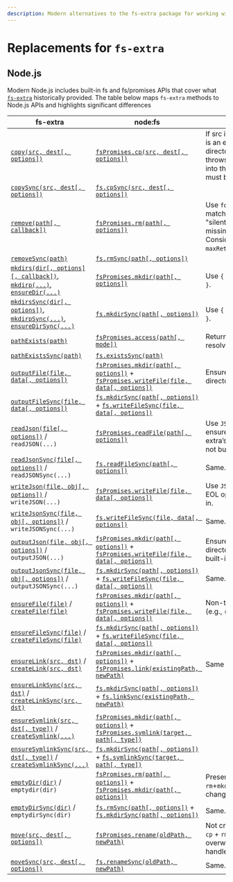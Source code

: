 ```yaml
---
description: Modern alternatives to the fs-extra package for working with the file system
---
```


# Replacements for `fs-extra`

## Node.js

Modern Node.js includes built-in fs and fs/promises APIs that cover what [`fs-extra`](https://github.com/jprichardson/node-fs-extra) historically provided. The table below maps `fs-extra` methods to Node.js APIs and highlights significant differences

| fs-extra                                                                                                                                                                                                                                                                                                                          | node:fs                                                                                                                                                                                                                  | Notes                                                                                                                      |
| --------------------------------------------------------------------------------------------------------------------------------------------------------------------------------------------------------------------------------------------------------------------------------------------------------------------------------- | ------------------------------------------------------------------------------------------------------------------------------------------------------------------------------------------------------------------------ | -------------------------------------------------------------------------------------------------------------------------- |
| [`copy(src, dest[, options])`](https://github.com/jprichardson/node-fs-extra/blob/master/docs/copy.md)                                                                                                                                                                                                                            | [`fsPromises.cp(src, dest[, options])`](https://nodejs.org/api/fs.html#fspromisescpsrc-dest-options)                                                                                                                     | If src is a file and dest is an existing directory, `fs-extra` throws; `fs.cp` copies into the directory. filter must be sync. |
| [`copySync(src, dest[, options])`](https://github.com/jprichardson/node-fs-extra/blob/master/docs/copy-sync.md)                                                                                                                                                                                                                   | [`fs.cpSync(src, dest[, options])`](https://nodejs.org/api/fs.html#fscpsyncsrc-dest-options)                                                                                                                             |                                                                                                                            |
| [`remove(path[, callback])`](https://github.com/jprichardson/node-fs-extra/blob/master/docs/remove.md)                                                                                                                                                                                                                            | [`fsPromises.rm(path[, options])`](https://nodejs.org/api/fs.html#fspromisesrmpath-options)                                                                                                                              | Use `force: true` to match fs-extra’s "silently ignore missing path". Consider `maxRetries`/`retryDelay`.                        |
| [`removeSync(path)`](https://github.com/jprichardson/node-fs-extra/blob/master/docs/remove-sync.md)                                                                                                                                                                                                                               | [`fs.rmSync(path[, options])`](https://nodejs.org/api/fs.html#fsrmsyncpath-options)                                                                                                                                      |                                                                                                                            |
| [`mkdirs(dir[, options][, callback])`](https://github.com/jprichardson/node-fs-extra/blob/master/docs/ensureDir.md), [`mkdirp(...)`](https://github.com/jprichardson/node-fs-extra/blob/master/docs/ensureDir.md), [`ensureDir(...)`](https://github.com/jprichardson/node-fs-extra/blob/master/docs/ensureDir.md)                | [`fsPromises.mkdir(path[, options])`](https://nodejs.org/api/fs.html#fspromisesmkdirpath-options)                                                                                                                        | Use `{ recursive: true }`.                                                                                                   |
| [`mkdirsSync(dir[, options])`](https://github.com/jprichardson/node-fs-extra/blob/master/docs/ensureDir-sync.md), [`mkdirpSync(...)`](https://github.com/jprichardson/node-fs-extra/blob/master/docs/ensureDir-sync.md), [`ensureDirSync(...)`](https://github.com/jprichardson/node-fs-extra/blob/master/docs/ensureDir-sync.md) | [`fs.mkdirSync(path[, options])`](https://nodejs.org/api/fs.html#fsmkdirsyncpath-options)                                                                                                                                | Use `{ recursive: true }`.                                                                                                   |
| [`pathExists(path)`](https://github.com/jprichardson/node-fs-extra/blob/master/docs/pathExists.md)                                                                                                                                                                                                                                | [`fsPromises.access(path[, mode])`](https://nodejs.org/api/fs.html#fspromisesaccesspath-mode)                                                                                                                            | Return `boolean` (wrap resolve/reject).                                                                                      |
| [`pathExistsSync(path)`](https://github.com/jprichardson/node-fs-extra/blob/master/docs/pathExists-sync.md)                                                                                                                                                                                                                       | [`fs.existsSync(path)`](https://nodejs.org/api/fs.html#fsexistssyncpath)                                                                                                                                                 |                                                                                                                            |
| [`outputFile(file, data[, options])`](https://github.com/jprichardson/node-fs-extra/blob/master/docs/outputFile.md)                                                                                                                                                                                                               | [`fsPromises.mkdir(path[, options])`](https://nodejs.org/api/fs.html#fspromisesmkdirpath-options) + [`fsPromises.writeFile(file, data[, options])`](https://nodejs.org/api/fs.html#fspromiseswritefilefile-data-options) | Ensure parent directory.                                                                                                   |
| [`outputFileSync(file, data[, options])`](https://github.com/jprichardson/node-fs-extra/blob/master/docs/outputFile-sync.md)                                                                                                                                                                                                      | [`fs.mkdirSync(path[, options])`](https://nodejs.org/api/fs.html#fsmkdirsyncpath-options) + [`fs.writeFileSync(file, data[, options])`](https://nodejs.org/api/fs.html#fswritefilesyncfile-data-options)                 |                                                                                                                            |
| [`readJson(file[, options])`](https://github.com/jprichardson/node-fs-extra/blob/master/docs/readJson.md) / `readJSON(...)`                                                                                                                                                                                                       | [`fsPromises.readFile(path[, options])`](https://nodejs.org/api/fs.html#fspromisesreadfilepath-options)                                                                                                                  | Use `JSON.parse`; ensure 'utf8'. fs-extra’s `throws:false` is not built-in.                                                    |
| [`readJsonSync(file[, options])`](https://github.com/jprichardson/node-fs-extra/blob/master/docs/readJson-sync.md) / `readJSONSync(...)`                                                                                                                                                                                          | [`fs.readFileSync(path[, options])`](https://nodejs.org/api/fs.html#fsreadfilesyncpath-options)                                                                                                                          | Same.                                                                                                                      |
| [`writeJson(file, obj[, options])`](https://github.com/jprichardson/node-fs-extra/blob/master/docs/writeJson.md) / `writeJSON(...)`                                                                                                                                                                                               | [`fsPromises.writeFile(file, data[, options])`](https://nodejs.org/api/fs.html#fspromiseswritefilefile-data-options)                                                                                                     | Use `JSON.stringify`; EOL option not built-in.                                                                               |
| [`writeJsonSync(file, obj[, options])`](https://github.com/jprichardson/node-fs-extra/blob/master/docs/writeJson-sync.md) / `writeJSONSync(...)`                                                                                                                                                                                  | [`fs.writeFileSync(file, data[, options])`](https://nodejs.org/api/fs.html#fswritefilesyncfile-data-options)                                                                                                             | Same.                                                                                                                      |
| [`outputJson(file, obj[, options])`](https://github.com/jprichardson/node-fs-extra/blob/master/docs/outputJson.md) / `outputJSON(...)`                                                                                                                                                                                            | [`fsPromises.mkdir(path[, options])`](https://nodejs.org/api/fs.html#fspromisesmkdirpath-options) + [`fsPromises.writeFile(file, data[, options])`](https://nodejs.org/api/fs.html#fspromiseswritefilefile-data-options) | Ensure parent directory; EOL not built-in.                                                                                 |
| [`outputJsonSync(file, obj[, options])`](https://github.com/jprichardson/node-fs-extra/blob/master/docs/outputJson-sync.md) / `outputJSONSync(...)`                                                                                                                                                                               | [`fs.mkdirSync(path[, options])`](https://nodejs.org/api/fs.html#fsmkdirsyncpath-options) + [`fs.writeFileSync(file, data[, options])`](https://nodejs.org/api/fs.html#fswritefilesyncfile-data-options)                 | Same.                                                                                                                      |
| [`ensureFile(file)`](https://github.com/jprichardson/node-fs-extra/blob/master/docs/ensureFile.md) / [`createFile(file)`](https://github.com/jprichardson/node-fs-extra/blob/master/docs/ensureFile.md)                                                                                                                           | [`fsPromises.mkdir(path[, options])`](https://nodejs.org/api/fs.html#fspromisesmkdirpath-options) + [`fsPromises.writeFile(file, data[, options])`](https://nodejs.org/api/fs.html#fspromiseswritefilefile-data-options) | Non-truncating create (e.g., `{ flag: 'a' }`).                                                                               |
| [`ensureFileSync(file)`](https://github.com/jprichardson/node-fs-extra/blob/master/docs/ensureFile-sync.md) / [`createFileSync(file)`](https://github.com/jprichardson/node-fs-extra/blob/master/docs/ensureFile-sync.md)                                                                                                         | [`fs.mkdirSync(path[, options])`](https://nodejs.org/api/fs.html#fsmkdirsyncpath-options) + [`fs.writeFileSync(file, data[, options])`](https://nodejs.org/api/fs.html#fswritefilesyncfile-data-options)                 |                                                                                                                            |
| [`ensureLink(src, dst)`](https://github.com/jprichardson/node-fs-extra/blob/master/docs/ensureLink.md) / [`createLink(src, dst)`](https://github.com/jprichardson/node-fs-extra/blob/master/docs/ensureLink.md)                                                                                                                   | [`fsPromises.mkdir(path[, options])`](https://nodejs.org/api/fs.html#fspromisesmkdirpath-options) + [`fsPromises.link(existingPath, newPath)`](https://nodejs.org/api/fs.html#fspromiseslinkexistingpath-newpath)        | Same device only.                                                                                                          |
| [`ensureLinkSync(src, dst)`](https://github.com/jprichardson/node-fs-extra/blob/master/docs/ensureLink-sync.md) / [`createLinkSync(src, dst)`](https://github.com/jprichardson/node-fs-extra/blob/master/docs/ensureLink-sync.md)                                                                                                 | [`fs.mkdirSync(path[, options])`](https://nodejs.org/api/fs.html#fsmkdirsyncpath-options) + [`fs.linkSync(existingPath, newPath)`](https://nodejs.org/api/fs.html#fslinksyncexistingpath-newpath)                        |                                                                                                                            |
| [`ensureSymlink(src, dst[, type])`](https://github.com/jprichardson/node-fs-extra/blob/master/docs/ensureSymlink.md) / [`createSymlink(...)`](https://github.com/jprichardson/node-fs-extra/blob/master/docs/ensureSymlink.md)                                                                                                    | [`fsPromises.mkdir(path[, options])`](https://nodejs.org/api/fs.html#fspromisesmkdirpath-options) + [`fsPromises.symlink(target, path[, type])`](https://nodejs.org/api/fs.html#fspromisessymlinktarget-path-type)       |                                                                                                                            |
| [`ensureSymlinkSync(src, dst[, type])`](https://github.com/jprichardson/node-fs-extra/blob/master/docs/ensureSymlink-sync.md) / [`createSymlinkSync(...)`](https://github.com/jprichardson/node-fs-extra/blob/master/docs/ensureSymlink-sync.md)                                                                                  | [`fs.mkdirSync(path[, options])`](https://nodejs.org/api/fs.html#fsmkdirsyncpath-options) + [`fs.symlinkSync(target, path[, type])`](https://nodejs.org/api/fs.html#fssymlinksynctarget-path-type)                       |                                                                                                                            |
| [`emptyDir(dir)`](https://github.com/jprichardson/node-fs-extra/blob/master/docs/emptyDir.md) / `emptydir(dir)`                                                                                                                                                                                                                   | [`fsPromises.rm(path[, options])`](https://nodejs.org/api/fs.html#fspromisesrmpath-options) + [`fsPromises.mkdir(path[, options])`](https://nodejs.org/api/fs.html#fspromisesmkdirpath-options)                          | Preserves dir inode vs `rm`+`mkdir` (inode changes).                                                                           |
| [`emptyDirSync(dir)`](https://github.com/jprichardson/node-fs-extra/blob/master/docs/emptyDir-sync.md) / `emptydirSync(dir)`                                                                                                                                                                                                      | [`fs.rmSync(path[, options])`](https://nodejs.org/api/fs.html#fsrmsyncpath-options) + [`fs.mkdirSync(path[, options])`](https://nodejs.org/api/fs.html#fsmkdirsyncpath-options)                                          | Same.                                                                                                                      |
| [`move(src, dest[, options])`](https://github.com/jprichardson/node-fs-extra/blob/master/docs/move.md)                                                                                                                                                                                                                            | [`fsPromises.rename(oldPath, newPath)`](https://nodejs.org/api/fs.html#fspromisesrenameoldpath-newpath)                                                                                                                  | Not cross-device; add `cp` + `rm` fallback. No overwrite option - handle existing dest.                                            |
| [`moveSync(src, dest[, options])`](https://github.com/jprichardson/node-fs-extra/blob/master/docs/move-sync.md)                                                                                                                                                                                                                   | [`fs.renameSync(oldPath, newPath)`](https://nodejs.org/api/fs.html#fsrenamesyncoldpath-newpath)                                                                                                                          | Same.                                                                                                                      |
